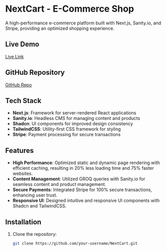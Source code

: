 # NextCart - E-Commerce Shop

A high-performance e-commerce platform built with Next.js, Sanity.io, and Stripe, providing an optimized shopping experience.

## Live Demo
[Live Link](https://next-cart-xi.vercel.app/)

## GitHub Repository
[GitHub Repo](https://github.com/Sarvgya027/NextCart---e-commerce-platform)

## Tech Stack
- **Next.js**: Framework for server-rendered React applications
- **Sanity.io**: Headless CMS for managing content and products
- **Shadcn**: UI components for improved design consistency
- **TailwindCSS**: Utility-first CSS framework for styling
- **Stripe**: Payment processing for secure transactions

## Features
- **High Performance**: Optimized static and dynamic page rendering with efficient caching, resulting in 20% less loading time and 75% faster websites.
- **Content Management**: Utilized GROQ queries with Sanity.io for seamless content and product management.
- **Secure Payments**: Integrated Stripe for 100% secure transactions, enhancing user trust.
- **Responsive UI**: Designed intuitive and responsive UI components with Shadcn and TailwindCSS.

## Installation

1. Clone the repository:
   ```bash
   git clone https://github.com/your-username/NextCart.git
